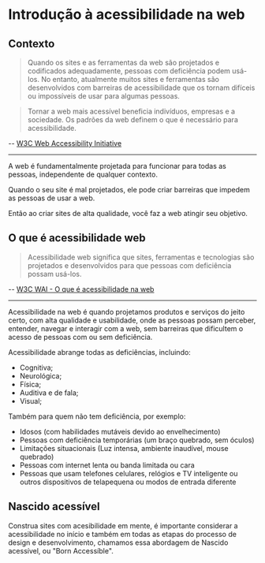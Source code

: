 # Introdução à acessibilidade na web

## Contexto

> Quando os sites e as ferramentas da web são projetados e codificados adequadamente, pessoas com deficiência podem usá-los. No entanto, atualmente muitos sites e ferramentas são desenvolvidos com barreiras de acessibilidade que os tornam difíceis ou impossíveis de usar para algumas pessoas.  

> Tornar a web mais acessível beneficia indivíduos, empresas e a sociedade. Os padrões da web definem o que é necessário para acessibilidade.

-- [<span lang="en">W3C Web Accessibility Initiative</span>](https://www.w3.org/WAI/fundamentals/accessibility-intro/)

---

A web é fundamentalmente projetada para funcionar para todas as pessoas, independente de qualquer contexto.

Quando o seu site é mal projetados, ele pode criar barreiras que impedem as pessoas de usar a web.

Então ao criar sites de alta qualidade, você faz a web atingir seu objetivo.

## O que é acessibilidade web

> Acessibilidade web significa que sites, ferramentas e tecnologias são projetados e desenvolvidos para que pessoas com deficiência possam usá-los. 

-- [W3C WAI - O que é acessibilidade na web](https://www.w3.org/WAI/fundamentals/accessibility-intro/#what)

---

Acessibilidade na web é quando projetamos produtos e serviços do jeito certo, com alta qualidade e usabilidade, onde as pessoas possam perceber, entender, navegar e interagir com a web, sem barreiras que dificultem o acesso de pessoas com ou sem deficiência.

Acessibilidade abrange todas as deficiências, incluindo:

- Cognitiva;
- Neurológica;
- Física;
- Auditiva e de fala;
- Visual;

Também para quem não tem deficiência, por exemplo:

- Idosos (com habilidades mutáveis devido ao envelhecimento)
- Pessoas com deficiência temporárias (um braço quebrado, sem óculos)
- Limitações situacionais (Luz intensa, ambiente inaudível, mouse quebrado)
- Pessoas com internet lenta ou banda limitada ou cara
- Pessoas que usam telefones celulares, relógios e TV inteligente ou outros dispositivos de telapequena ou modos de entrada diferente

## Nascido acessível

Construa sites com acesibilidade em mente, é importante considerar a acessibilidade no início e também em todas as etapas do processo de design e desenvolvimento, chamamos essa abordagem de Nascido acessível, ou "<span lang="en">Born Accessíble</span>".
